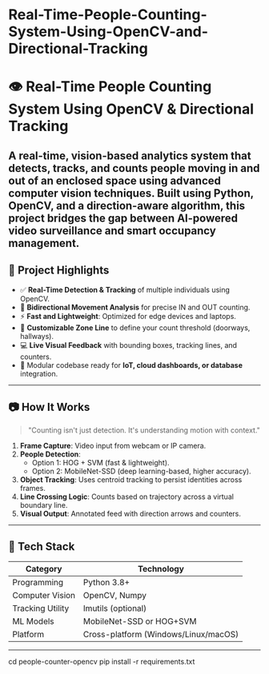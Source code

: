# Real-Time-People-Counting-System-Using-OpenCV-and-Directional-Tracking

# 👁️ Real-Time People Counting System Using OpenCV & Directional Tracking

A real-time, vision-based analytics system that detects, tracks, and counts people moving **in** and **out** of an enclosed space using advanced computer vision techniques. Built using **Python**, **OpenCV**, and a direction-aware algorithm, this project bridges the gap between AI-powered video surveillance and smart occupancy management.
---

## 🚀 Project Highlights

- ✅ **Real-Time Detection & Tracking** of multiple individuals using OpenCV.
- 🔁 **Bidirectional Movement Analysis** for precise IN and OUT counting.
- ⚡ **Fast and Lightweight**: Optimized for edge devices and laptops.
- 🎯 **Customizable Zone Line** to define your count threshold (doorways, hallways).
- 💻 **Live Visual Feedback** with bounding boxes, tracking lines, and counters.
- 🔌 Modular codebase ready for **IoT, cloud dashboards, or database** integration.

---

## 📷 How It Works

> "Counting isn't just detection. It's understanding motion with context."

1. **Frame Capture**: Video input from webcam or IP camera.
2. **People Detection**: 
   - Option 1: HOG + SVM (fast & lightweight).
   - Option 2: MobileNet-SSD (deep learning-based, higher accuracy).
3. **Object Tracking**: Uses centroid tracking to persist identities across frames.
4. **Line Crossing Logic**: Counts based on trajectory across a virtual boundary line.
5. **Visual Output**: Annotated feed with direction arrows and counters.

---

## 🧠 Tech Stack

| Category          | Technology       |
|------------------|------------------|
| Programming      | Python 3.8+       |
| Computer Vision  | OpenCV, Numpy     |
| Tracking Utility | Imutils (optional) |
| ML Models        | MobileNet-SSD or HOG+SVM |
| Platform         | Cross-platform (Windows/Linux/macOS) |

---

cd people-counter-opencv
pip install -r requirements.txt
